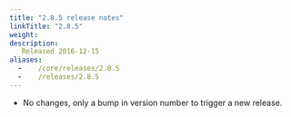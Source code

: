 ```yaml
---
title: "2.8.5 release notes"
linkTitle: "2.8.5"
weight:
description:
   Released 2016-12-15
aliases:
  -    /core/releases/2.8.5
  -    /releases/2.8.5
---
```


- No changes, only a bump in version number to trigger a new release.
